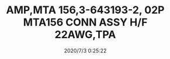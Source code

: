 ﻿---
layout: post 
title: AMP,MTA 156,3-643193-2, 02P MTA156 CONN ASSY H/F 22AWG,TPA
tags: MTA156
categories: housing-terminal
overview: AMP,MTA 156,3-643193-2, 02P MTA156 CONN ASSY H/F 22AWG,TPA
part_number: 3-643193-2
thumb_img: static/202007/401-thumb-20200703082621.jpg
small_img: static/202007/401-20200703082621.jpg
date: 2020/7/3 0:25:22
---



